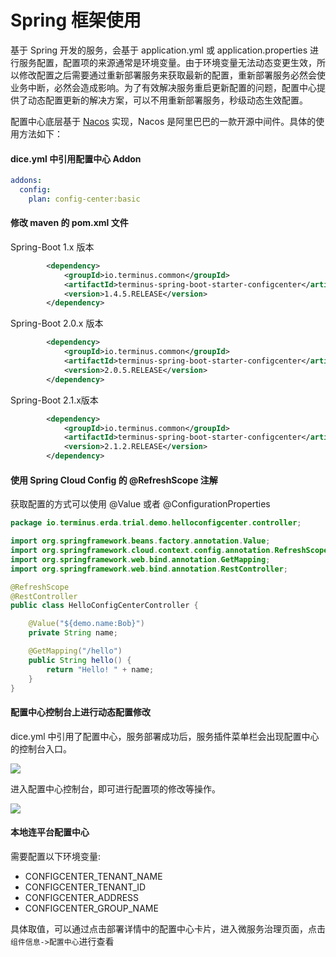 # Spring 框架使用

基于 Spring 开发的服务，会基于 application.yml 或 application.properties 进行服务配置，配置项的来源通常是环境变量。由于环境变量无法动态变更生效，所以修改配置之后需要通过重新部署服务来获取最新的配置，重新部署服务必然会使业务中断，必然会造成影响。为了有效解决服务重启更新配置的问题，配置中心提供了动态配置更新的解决方案，可以不用重新部署服务，秒级动态生效配置。

配置中心底层基于 [Nacos](https://nacos.io/zh-cn/docs/what-is-nacos.html) 实现，Nacos 是阿里巴巴的一款开源中间件。具体的使用方法如下：

#### dice.yml 中引用配置中心 Addon


```yaml
addons:
  config:
    plan: config-center:basic
```

#### 修改 maven 的 pom.xml 文件

 Spring-Boot 1.x 版本

```xml
        <dependency>
            <groupId>io.terminus.common</groupId>
            <artifactId>terminus-spring-boot-starter-configcenter</artifactId>
            <version>1.4.5.RELEASE</version>
        </dependency>
```

Spring-Boot 2.0.x 版本

```xml
        <dependency>
            <groupId>io.terminus.common</groupId>
            <artifactId>terminus-spring-boot-starter-configcenter</artifactId>
            <version>2.0.5.RELEASE</version>
        </dependency>
```

Spring-Boot 2.1.x版本

```xml
        <dependency>
            <groupId>io.terminus.common</groupId>
            <artifactId>terminus-spring-boot-starter-configcenter</artifactId>
            <version>2.1.2.RELEASE</version>
        </dependency>
```

#### 使用 Spring Cloud Config 的 @RefreshScope 注解

获取配置的方式可以使用 @Value 或者 @ConfigurationProperties

```java
package io.terminus.erda.trial.demo.helloconfigcenter.controller;

import org.springframework.beans.factory.annotation.Value;
import org.springframework.cloud.context.config.annotation.RefreshScope;
import org.springframework.web.bind.annotation.GetMapping;
import org.springframework.web.bind.annotation.RestController;

@RefreshScope
@RestController
public class HelloConfigCenterController {

    @Value("${demo.name:Bob}")
    private String name;

    @GetMapping("/hello")
    public String hello() {
        return "Hello! " + name;
    }
}

```

#### 配置中心控制台上进行动态配置修改

dice.yml 中引用了配置中心，服务部署成功后，服务插件菜单栏会出现配置中心的控制台入口。

![](https://terminus-paas.oss-cn-hangzhou.aliyuncs.com/paas-doc/2020/06/20/2cae9232-238b-41df-86a4-966d63e0b8d8.png)



进入配置中心控制台，即可进行配置项的修改等操作。

![](https://terminus-paas.oss-cn-hangzhou.aliyuncs.com/paas-doc/2020/06/20/c1fc03c5-b02a-49ae-9dde-5faade2e52db.png)



#### 本地连平台配置中心

需要配置以下环境变量:

- CONFIGCENTER_TENANT_NAME
- CONFIGCENTER_TENANT_ID
- CONFIGCENTER_ADDRESS
- CONFIGCENTER_GROUP_NAME

具体取值，可以通过点击部署详情中的配置中心卡片，进入微服务治理页面，点击`组件信息->配置中心`进行查看

